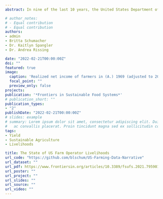 ```yaml
---
abstract: In nine of the last 10 years, the United States Department of Agriculture (USDA) has reported that the average funds generated on-farm for farm operators to meet living expenses and debt obligations have been negative. This paper pieces together disparate data to understand why farm operators in the most productive agricultural systems on the planet are systematically losing money. The data-driven narrative we present highlights some troubling trends in US farm operator livelihoods. Though US farms are more productive than ever before, rising input costs, volatile production values, and rising land rents have left farmers with unprecedented levels of farm debt, low on-farm incomes, and high reliance on federal programs. For many US farm operators, the indicators of a "good livelihood"-stability, security, equitable rewards for work-are largely absent. TEST TEST

# author_notes:
# - Equal contribution
# - Equal contribution
authors:
- admin
- Britta Schumacher
- Dr. Kaitlyn Spangler
- Dr. Andrea Rissing

date: "2022-02-21T00:00:00Z"
doi: ""
featured: true
image:
  caption: 'Realized net income of farmers in (A.) 1969 (adjusted to 2019 dollars) and (B.) 2019.'
  focal_point: ""
  preview_only: false
projects: 
publication: '*Frontiers in Sustainable Food Systems*'
# publication_short: ""
publication_types:
- "2"
publishDate: "2022-02-21T00:00:00Z"
# slides: example
# summary: Lorem ipsum dolor sit amet, consectetur adipiscing elit. Duis posuere tellus
#   ac convallis placerat. Proin tincidunt magna sed ex sollicitudin condimentum.
tags:
- Yield
- Sustainable Agriculture
- Livelihoods

title: The State of US Farm Operator Livelihoods
url_code: "https://github.com/blschum/US-Farming-Data-Narrative"
url_dataset: ""
url_pdf: https://www.frontiersin.org/articles/10.3389/fsufs.2021.795901/full?&utm_source=Email_to_authors_&utm_medium=Email&utm_content=T1_11.5e1_author&utm_campaign=Email_publication&field=&journalName=Frontiers_in_Sustainable_Food_Systems&id=795901 
url_poster: ""
url_project: ""
url_slides: ""
url_source: ""
url_video: ""
---
```


